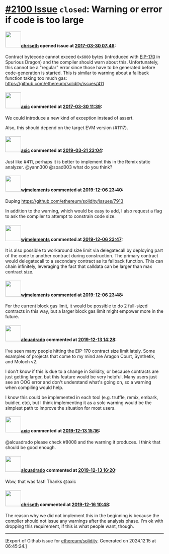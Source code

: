 # [\#2100 Issue](https://github.com/ethereum/solidity/issues/2100) `closed`: Warning or error if code is too large

#### <img src="https://avatars.githubusercontent.com/u/9073706?v=4" width="50">[chriseth](https://github.com/chriseth) opened issue at [2017-03-30 07:46](https://github.com/ethereum/solidity/issues/2100):

Contract bytecode cannot exceed `0x6000` bytes (introduced with [EIP-170](https://eips.ethereum.org/EIPS/eip-170) in Spurious Dragon) and the compiler should warn about this. Unfortunately, this cannot be a "regular" error since those have to be generated before code-generation is started. This is similar to warning about a fallback function taking too much gas: https://github.com/ethereum/solidity/issues/411

#### <img src="https://avatars.githubusercontent.com/u/20340?v=4" width="50">[axic](https://github.com/axic) commented at [2017-03-30 11:39](https://github.com/ethereum/solidity/issues/2100#issuecomment-290385498):

We could introduce a new kind of exception instead of assert.

Also, this should depend on the target EVM version (#1117).

#### <img src="https://avatars.githubusercontent.com/u/20340?v=4" width="50">[axic](https://github.com/axic) commented at [2019-03-21 23:04](https://github.com/ethereum/solidity/issues/2100#issuecomment-475435534):

Just like #411, perhaps it is better to implement this in the Remix static analyzer. @yann300 @soad003 what do you think?

#### <img src="https://avatars.githubusercontent.com/u/799573?v=4" width="50">[wjmelements](https://github.com/wjmelements) commented at [2019-12-06 23:40](https://github.com/ethereum/solidity/issues/2100#issuecomment-562783720):

Duping https://github.com/ethereum/solidity/issues/7913

In addition to the warning, which would be easy to add, I also request a flag to ask the compiler to attempt to constrain code size.

#### <img src="https://avatars.githubusercontent.com/u/799573?v=4" width="50">[wjmelements](https://github.com/wjmelements) commented at [2019-12-06 23:47](https://github.com/ethereum/solidity/issues/2100#issuecomment-562785072):

It is also possible to workaround size limit via delegatecall by deploying part of the code to another contract during construction. The primary contract would delegatecall to a secondary contract as its fallback function. This can chain infinitely, leveraging the fact that calldata can be larger than max contract size.

#### <img src="https://avatars.githubusercontent.com/u/799573?v=4" width="50">[wjmelements](https://github.com/wjmelements) commented at [2019-12-06 23:48](https://github.com/ethereum/solidity/issues/2100#issuecomment-562785237):

For the current block gas limit, it would be possible to do 2 full-sized contracts in this way, but a larger block gas limit might empower more in the future.

#### <img src="https://avatars.githubusercontent.com/u/176499?u=727c007c0698f1632e98401987d52b129fcf1474&v=4" width="50">[alcuadrado](https://github.com/alcuadrado) commented at [2019-12-13 14:28](https://github.com/ethereum/solidity/issues/2100#issuecomment-565460466):

I've seen many people hitting the EIP-170 contract size limit lately. Some examples of projects that come to my mind are Aragon Court, Synthetix, and Moloch v2.

I don't know if this is due to a change in Solidity, or because contracts are just getting larger, but this feature would be very helpful. Many users just see an OOG error and don't understand what's going on, so a warning when compiling would help.

I know this could be implemented in each tool (e.g. truffle, remix, embark, buidler, etc), but I think implementing it as a solc warning would be the simplest path to improve the situation for most users.

#### <img src="https://avatars.githubusercontent.com/u/20340?v=4" width="50">[axic](https://github.com/axic) commented at [2019-12-13 15:16](https://github.com/ethereum/solidity/issues/2100#issuecomment-565478493):

@alcuadrado please check #8008 and the warning it produces. I think that should be good enough.

#### <img src="https://avatars.githubusercontent.com/u/176499?u=727c007c0698f1632e98401987d52b129fcf1474&v=4" width="50">[alcuadrado](https://github.com/alcuadrado) commented at [2019-12-13 16:20](https://github.com/ethereum/solidity/issues/2100#issuecomment-565504807):

Wow, that was fast! Thanks @axic

#### <img src="https://avatars.githubusercontent.com/u/9073706?v=4" width="50">[chriseth](https://github.com/chriseth) commented at [2019-12-16 10:48](https://github.com/ethereum/solidity/issues/2100#issuecomment-566007899):

The reason why we did not implement this in the beginning is because the complier should not issue any warnings after the analysis phase. I'm ok with dropping this requirement, if this is what people want, though.


-------------------------------------------------------------------------------



[Export of Github issue for [ethereum/solidity](https://github.com/ethereum/solidity). Generated on 2024.12.15 at 06:45:24.]
